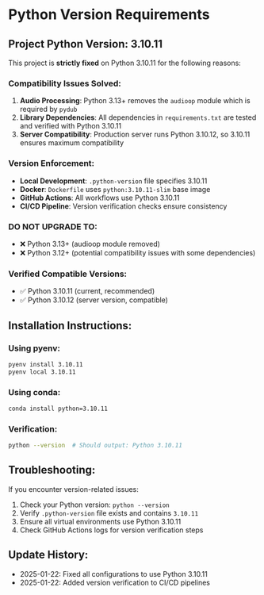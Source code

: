# Python Version Requirements

## Project Python Version: 3.10.11

This project is **strictly fixed** on Python 3.10.11 for the following reasons:

### Compatibility Issues Solved:
1. **Audio Processing**: Python 3.13+ removes the `audioop` module which is required by `pydub`
2. **Library Dependencies**: All dependencies in `requirements.txt` are tested and verified with Python 3.10.11
3. **Server Compatibility**: Production server runs Python 3.10.12, so 3.10.11 ensures maximum compatibility

### Version Enforcement:
- **Local Development**: `.python-version` file specifies 3.10.11
- **Docker**: `Dockerfile` uses `python:3.10.11-slim` base image
- **GitHub Actions**: All workflows use Python 3.10.11
- **CI/CD Pipeline**: Version verification checks ensure consistency

### DO NOT UPGRADE TO:
- ❌ Python 3.13+ (audioop module removed)
- ❌ Python 3.12+ (potential compatibility issues with some dependencies)

### Verified Compatible Versions:
- ✅ Python 3.10.11 (current, recommended)
- ✅ Python 3.10.12 (server version, compatible)

## Installation Instructions:

### Using pyenv:
```bash
pyenv install 3.10.11
pyenv local 3.10.11
```

### Using conda:
```bash
conda install python=3.10.11
```

### Verification:
```bash
python --version  # Should output: Python 3.10.11
```

## Troubleshooting:

If you encounter version-related issues:
1. Check your Python version: `python --version`
2. Verify `.python-version` file exists and contains `3.10.11`
3. Ensure all virtual environments use Python 3.10.11
4. Check GitHub Actions logs for version verification steps

## Update History:
- 2025-01-22: Fixed all configurations to use Python 3.10.11
- 2025-01-22: Added version verification to CI/CD pipelines